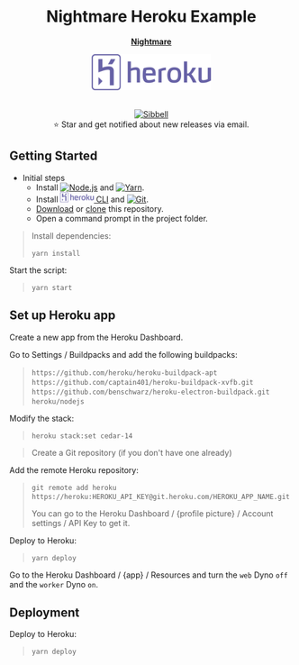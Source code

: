 <h1 align="center">Nightmare Heroku Example</h1>

<p align="center">
	<a title="Nightmare" href="http://www.nightmarejs.org/"><b>Nightmare</b></a>
</p>
<p align="center">
	<a title="Heroku" href="https://www.heroku.com/"><img alt="Heroku" src="https://github.com/logo/heroku/blob/master/images/logo.svg" width="" height="64"></a>
</p>

<p align="center">
	<br><a title="Sibbell" href="https://about.sibbell.com/"><img alt="Sibbell" src="https://raw.githubusercontent.com/sibbell/support/master/logo.png" width="131" height="41"></a>
	<br>⭐ Star and get notified about new releases via email.
</p>

## Getting Started
- Initial steps
	- Install <a title="Node.js" href="https://nodejs.org/en/"><img alt="Node.js" src="https://camo.githubusercontent.com/9c24355bb3afbff914503b663ade7beb341079fa/68747470733a2f2f6e6f64656a732e6f72672f7374617469632f696d616765732f6c6f676f2d6c696768742e737667" width="" height="18"></a> and <a title="Yarn" href="https://yarnpkg.com/lang/en/"><img alt="Yarn" src="https://raw.githubusercontent.com/yarnpkg/assets/master/yarn-kitten-full.svghttps://raw.githubusercontent.com/yarnpkg/assets/master/yarn-kitten-full.png" width="" height="18"></a>.
	- Install <a title="Heroku CLI" href="https://devcenter.heroku.com/articles/heroku-cli#download-and-install"><img alt="Heroku CLI" src="https://github.com/logo/heroku/blob/master/images/logo.svg" width="" height="18"> CLI</a> and <a title="Git" href="https://git-scm.com/downloads"><img alt="Git" src="https://cdn.svgporn.com/logos/git.svg" width="" height="18"></a>.
	- [Download](https://github.com/kireerik/nightmare-heroku-example/archive/master.zip) or [clone](github-windows://openRepo/https://github.com/kireerik/nightmare-heroku-example) this repository.
	- Open a command prompt in the project folder.

> Install dependencies:
> ```shell
> yarn install
> ```

Start the script:
> ```shell
> yarn start
> ```

## Set up Heroku app
Create a new app from the Heroku Dashboard.

Go to Settings / Buildpacks and add the following buildpacks:
> `https://github.com/heroku/heroku-buildpack-apt`
> <br>`https://github.com/captain401/heroku-buildpack-xvfb.git`
> <br>`https://github.com/benschwarz/heroku-electron-buildpack.git`
> <br>`heroku/nodejs`

Modify the stack:
> ```shell
> heroku stack:set cedar-14
> ```

> Create a Git repository (if you don't have one already)

Add the remote Heroku repository:
> ```shell
> git remote add heroku https://heroku:HEROKU_API_KEY@git.heroku.com/HEROKU_APP_NAME.git
> ```
> You can go to the Heroku Dashboard / {profile picture} / Account settings / API Key to get it.

Deploy to Heroku:
> ```shell
> yarn deploy
> ```

Go to the Heroku Dashboard / {app} / Resources and turn the `web` Dyno `off` and the `worker` Dyno `on`.

## Deployment
Deploy to Heroku:
> ```shell
> yarn deploy
> ```
